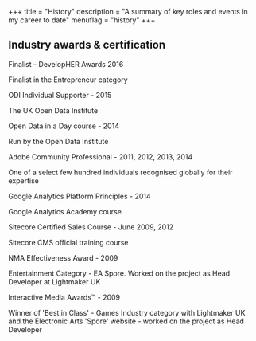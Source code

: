 +++
title       = "History"
description = "A summary of key roles and events in my career to date"
menuflag    = "history"
+++

## Industry awards & certification

<p class="textlist--header">Finalist - DevelopHER Awards 2016</p>
<p class="textlist--subtitle">Finalist in the Entrepreneur category</p>

<p class="textlist--header">ODI Individual Supporter - 2015</p>
<p class="textlist--subtitle">The UK Open Data Institute</p>

<p class="textlist--header">Open Data in a Day course - 2014</p>
<p class="textlist--subtitle">Run by the Open Data Institute</p>

<p class="textlist--header">Adobe Community Professional - 2011, 2012, 2013, 2014</p>
<p class="textlist--subtitle">One of a select few hundred individuals recognised globally for their expertise</p>

<p class="textlist--header">Google Analytics Platform Principles - 2014</p>
<p class="textlist--subtitle">Google Analytics Academy course</p>

<p class="textlist--header">Sitecore Certified Sales Course - June 2009, 2012</p>
<p class="textlist--subtitle">Sitecore CMS official training course</p>

<p class="textlist--header">NMA Effectiveness Award - 2009</p>
<p class="textlist--subtitle">Entertainment Category - EA Spore. Worked on the project as Head Developer at Lightmaker UK</p>

<p class="textlist--header">Interactive Media Awards™ - 2009</p>
<p class="textlist--subtitle">Winner of 'Best in Class' - Games Industry category with Lightmaker UK and the Electronic Arts 'Spore' website - worked on the project as Head Developer</p>
